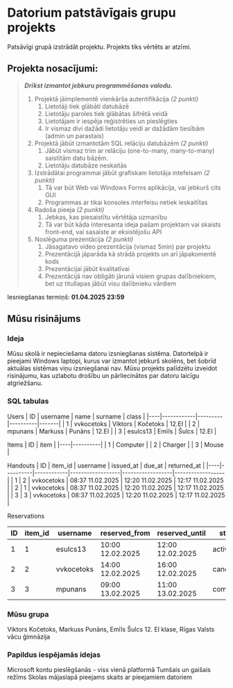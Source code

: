 # Datorium patstāvīgais grupu projekts
Patsāvīgi grupā izstrādāt projektu. Projekts tiks vērtēts ar atzīmi.

## Projekta nosacījumi:
> ***Drīkst izmantot jebkuru programmēšanas valodu.***
> 1. Projektā jāimplementē vienkārša autentifikācija *(2 punkti)*
>     1. Lietotāji tiek glābāti datubāzē
>     2. Lietotāju paroles tiek glābātas šifrētā veidā
>     3. Lietotājam ir iespēja reģistrēties un pieslēgties
>     4. Ir vismaz divi dažādi lietotāju veidi ar dažādām tiesībām (admin un parastais)
> 2. Projektā jābūt izmantotām SQL relāciju datubāzēm *(2 punkti)*
>     1. Jābūt vismaz trim ar relāciju (one-to-many, many-to-many) saistītām datu bāzēm.
>     2. Lietotāju datubāze neskaitās
> 3. Izstrādātai programmai jābūt grafiskam lietotāja intefeisam *(2 punkti)*
>     1. Tā var būt Web vai Windows Forms aplikācija, vai jebkurš cits GUI
>     2. Programmas ar tikai konsoles interfeisu netiek ieskaitītas
> 4. Radoša pieeja *(2 punkti)*
>     1. Jebkas, kas piesaistītu vērtētāja uzmanību
>     2. Tā var būt kāda interesanta ideja pašam projektam vai skaists front-end, vai sasaiste ar eksistējošu API
> 5. Noslēguma prezentācija *(2 punkti)*
>     1. Jāsagatavo video prezentācija (vismaz 5min) par projektu
>     2. Prezentācijā jāparāda kā strādā projekts un arī jāpakomentē kods
>     3. Prezentācijai jābūt kvalitatīvai
>     4. Prezentācijā nav obligāti jārunā visiem grupas dalībniekiem, bet uz titullapas jābūt visu dalībnieku vārdiem

Iesniegšanas termiņš: **01.04.2025 23:59**

## Mūsu risinājums

### Ideja
Mūsu skolā ir nepieciešama datoru izsniegšanas sistēma. Datortelpā ir pieejami Windows laptopi, kurus var izmantot jebkurš skolēns, bet šobrīd aktuālas sistēmas viņu izsniegšanai nav. 
Mūsu projekts palīdzētu izveidot risinājumu, kas uzlabotu drošību un pārliecinātos par datoru laicīgu atgriežšanu.

### SQL tabulas
Users
| ID | username   | name    | surname  | class |
|----|------------|---------|----------|-------|
| 1  | vvkocetoks | Viktors | Kočetoks | 12.EI |
| 2  | mpunans    | Markuss | Punāns   | 12.EI |
| 3  | esulcs13   | Emīls   | Šulcs    | 12.EI |

Items
| ID | item     |
|----|----------|
| 1  | Computer |
| 2  | Charger  |
| 3  | Mouse    |

Handouts
| ID | item_id  | username   | issued_at        | due_at           | returned_at      |
|----|----------|------------|------------------|------------------|------------------|
| 1  | 2        | vvkocetoks | 08:37 11.02.2025 | 12:20 11.02.2025 | 12:17 11.02.2025 |
| 2  | 1        | vvkocetoks | 08:37 11.02.2025 | 12:20 11.02.2025 | 12:17 11.02.2025 |
| 3  | 3        | vvkocetoks | 08:37 11.02.2025 | 12:20 11.02.2025 | 12:17 11.02.2025 |

Reservations

| ID | item_id   | username   | reserved_from     | reserved_until   | status    |
|----|-----------|------------|-------------------|------------------|-----------|
| 1  | 1         | esulcs13   | 10:00 12.02.2025  | 12:00 12.02.2025 | active    |
| 2  | 2         | vvkocetoks | 14:00 12.02.2025  | 16:00 12.02.2025 | cancelled |
| 3  | 3         | mpunans    | 09:00 13.02.2025  | 11:00 13.02.2025 | completed |


### Mūsu grupa
Viktors Kočetoks, Markuss Punāns, Emīls Šulcs
12. EI klase, Rīgas Valsts vācu ģimnāzija

### Papildus iespējamās idejas
Microsoft kontu pieslēgšanās - viss vienā platformā
Tumšais un gaišais režīms
Skolas mājaslapā pieejams skaits ar pieejamiem datoriem
